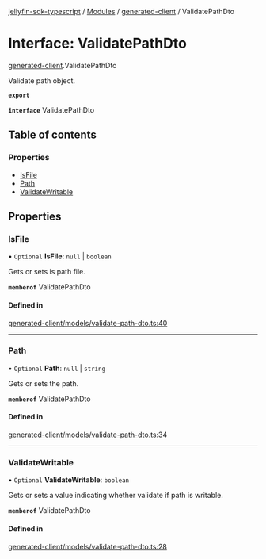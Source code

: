 [jellyfin-sdk-typescript](../README.md) / [Modules](../modules.md) / [generated-client](../modules/generated_client.md) / ValidatePathDto

# Interface: ValidatePathDto

[generated-client](../modules/generated_client.md).ValidatePathDto

Validate path object.

**`export`**

**`interface`** ValidatePathDto

## Table of contents

### Properties

- [IsFile](generated_client.ValidatePathDto.md#isfile)
- [Path](generated_client.ValidatePathDto.md#path)
- [ValidateWritable](generated_client.ValidatePathDto.md#validatewritable)

## Properties

### IsFile

• `Optional` **IsFile**: ``null`` \| `boolean`

Gets or sets is path file.

**`memberof`** ValidatePathDto

#### Defined in

[generated-client/models/validate-path-dto.ts:40](https://github.com/thornbill/jellyfin-sdk-typescript/blob/b0f5501/src/generated-client/models/validate-path-dto.ts#L40)

___

### Path

• `Optional` **Path**: ``null`` \| `string`

Gets or sets the path.

**`memberof`** ValidatePathDto

#### Defined in

[generated-client/models/validate-path-dto.ts:34](https://github.com/thornbill/jellyfin-sdk-typescript/blob/b0f5501/src/generated-client/models/validate-path-dto.ts#L34)

___

### ValidateWritable

• `Optional` **ValidateWritable**: `boolean`

Gets or sets a value indicating whether validate if path is writable.

**`memberof`** ValidatePathDto

#### Defined in

[generated-client/models/validate-path-dto.ts:28](https://github.com/thornbill/jellyfin-sdk-typescript/blob/b0f5501/src/generated-client/models/validate-path-dto.ts#L28)
